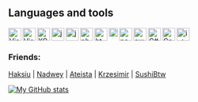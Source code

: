## Languages and tools

<img align="left" alt="Visual Studio Code" width="26px" src="https://i.imgur.com/LwSdAlE.png" />
<img slign="left" alt="intelijidea" width="26px" src="https://i.imgur.com/xtJB119.png" />
<img align="left" alt="Visual Studio" width="26px" src="https://i.imgur.com/HkKshzl.png" />
<img align="left" alt="XCode" width="26px" src="https://i.imgur.com/VMyUbuD.png" />
<img align="left" alt="js" width="26px" src="https://i.imgur.com/3u1wzwE.png" />
<img align="left" alt="java" width="26px" src="https://image.flaticon.com/icons/png/512/226/226777.png" />
<img align="left" alt="php" width="26px" src="https://i.imgur.com/mVfbmra.png" />
<img align="left" alt="html" width="26px" src="https://i.imgur.com/1VQeKGP.png" />
<img align="left" alt="css" width="18px" src="https://i.imgur.com/Zsnk6xl.png" />
<img align="left" alt="node.js" width="26px" src="https://i.imgur.com/tYLFZBh.png" />
<img align="left" alt="swift" width="26px" src="https://image.flaticon.com/icons/png/512/732/732250.png" />
<img align="left" alt="C#" width="26px" src="https://i.imgur.com/vFgowAJ.png" />
<img align="left" alt="Cpp" width="26px" src="https://i.imgur.com/vjHf0Yu.png" /> <br />

### Friends: 
[Haksiu](https://github.com/Haksiu) | [Nadwey](https://github.com/Nadwey) | [Ateista](https://github.com/ateista34) | [Krzesimir](https://github.com/AdvancedMoonElectronics) | [SushiBtw](https://github.com/SushiBtw)

[![My GitHub stats](https://github-readme-stats.vercel.app/api?username=Maksiooo&count_private=true&show_border=false&show_icons=true&title_color=fff&icon_color=79ff97&text_color=9f9f9f&bg_color=000000)](https://github.com/Maksiooo/Maksiooo)

